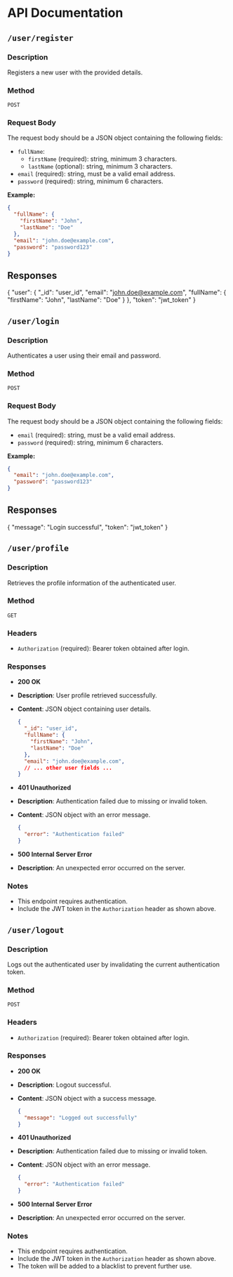 <!-- filepath: /Users/vipulkumar/Desktop/fullstack/uber/Backend/README.md -->

# API Documentation

## `/user/register`

### Description

Registers a new user with the provided details.

### Method

`POST`

### Request Body

The request body should be a JSON object containing the following fields:

- `fullName`:
  - `firstName` (required): string, minimum 3 characters.
  - `lastName` (optional): string, minimum 3 characters.
- `email` (required): string, must be a valid email address.
- `password` (required): string, minimum 6 characters.

**Example:**

```json
{
  "fullName": {
    "firstName": "John",
    "lastName": "Doe"
  },
  "email": "john.doe@example.com",
  "password": "password123"
}
```

## Responses

{
"user": {
"\_id": "user_id",
"email": "john.doe@example.com",
"fullName": {
"firstName": "John",
"lastName": "Doe"
}
},
"token": "jwt_token"
}

## `/user/login`

### Description

Authenticates a user using their email and password.

### Method

`POST`

### Request Body

The request body should be a JSON object containing the following fields:

- `email` (required): string, must be a valid email address.
- `password` (required): string, minimum 6 characters.

**Example:**

```json
{
  "email": "john.doe@example.com",
  "password": "password123"
}
```

## Responses

{
  "message": "Login successful",
  "token": "jwt_token"
}

## `/user/profile`

### Description

Retrieves the profile information of the authenticated user.

### Method

`GET`

### Headers

- `Authorization` (required): Bearer token obtained after login.

### Responses

- **200 OK**
- **Description**: User profile retrieved successfully.
- **Content**: JSON object containing user details.

  ```json
  {
    "_id": "user_id",
    "fullName": {
      "firstName": "John",
      "lastName": "Doe"
    },
    "email": "john.doe@example.com",
    // ... other user fields ...
  }
  ```

- **401 Unauthorized**
- **Description**: Authentication failed due to missing or invalid token.
- **Content**: JSON object with an error message.

  ```json
  {
    "error": "Authentication failed"
  }
  ```

- **500 Internal Server Error**
- **Description**: An unexpected error occurred on the server.

### Notes

- This endpoint requires authentication.
- Include the JWT token in the `Authorization` header as shown above.


## `/user/logout`

### Description

Logs out the authenticated user by invalidating the current authentication token.

### Method

`POST`

### Headers

- `Authorization` (required): Bearer token obtained after login.



### Responses

- **200 OK**
- **Description**: Logout successful.
- **Content**: JSON object with a success message.

  ```json
  {
    "message": "Logged out successfully"
  }
  ```

- **401 Unauthorized**
- **Description**: Authentication failed due to missing or invalid token.
- **Content**: JSON object with an error message.

  ```json
  {
    "error": "Authentication failed"
  }
  ```

- **500 Internal Server Error**
- **Description**: An unexpected error occurred on the server.

### Notes

- This endpoint requires authentication.
- Include the JWT token in the `Authorization` header as shown above.
- The token will be added to a blacklist to prevent further use.

